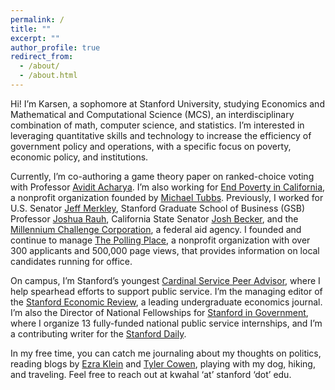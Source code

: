 ```yaml
---
permalink: /
title: ""
excerpt: ""
author_profile: true
redirect_from: 
  - /about/
  - /about.html
---
```


Hi! I’m Karsen, a sophomore at Stanford University, studying Economics and Mathematical and Computational Science (MCS), an interdisciplinary combination of math, computer science, and statistics. I’m interested in leveraging quantitative skills and technology to increase the efficiency of government policy and operations, with a specific focus on poverty, economic policy, and institutions.

Currently, I’m co-authoring a game theory paper on ranked-choice voting with Professor [Avidit Acharya](https://www.aviditacharya.com/home). I’m also working for [End Poverty in California](https://endpovertyinca.org/), a nonprofit organization founded by [Michael Tubbs](https://en.wikipedia.org/wiki/Michael_Tubbs). Previously, I worked for U.S. Senator [Jeff Merkley](https://www.merkley.senate.gov/), Stanford Graduate School of Business (GSB) Professor [Joshua Rauh](https://web.stanford.edu/~rauh/index.html), California State Senator [Josh Becker](https://sd13.senate.ca.gov/), and the [Millennium Challenge Corporation](https://www.mcc.gov/), a federal aid agency. I founded and continue to manage [The Polling Place](https://thepollingplace.org/), a nonprofit organization with over 300 applicants and 500,000 page views, that provides information on local candidates running for office. 

On campus, I’m Stanford’s youngest [Cardinal Service Peer Advisor](https://haas.stanford.edu/resources/students/advising), where I help spearhead efforts to support public service. I’m the managing editor of the [Stanford Economic Review](https://stanfordeconreview.com/), a leading undergraduate economics journal. I’m also the Director of National Fellowships for [Stanford in Government](https://sig.stanford.edu/), where I organize 13 fully-funded national public service internships, and I’m a contributing writer for the [Stanford Daily](https://stanforddaily.com/). 

In my free time, you can catch me journaling about my thoughts on politics, reading blogs by [Ezra Klein](https://www.nytimes.com/by/ezra-klein) and [Tyler Cowen](https://marginalrevolution.com/), playing with my dog, hiking, and traveling. Feel free to reach out at kwahal ‘at’ stanford ‘dot’ edu.
